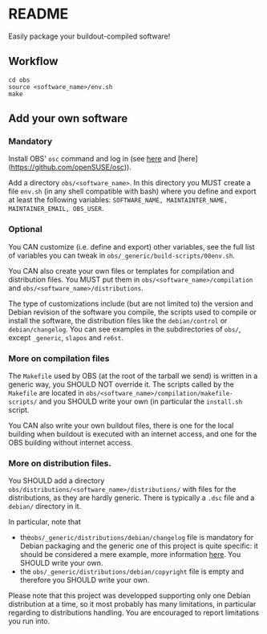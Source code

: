 # README

Easily package your buildout-compiled software!

## Workflow

```
cd obs
source <software_name>/env.sh
make
```

## Add your own software

### Mandatory

Install OBS' ```osc``` command and log in (see [here](https://en.opensuse.org/openSUSE:OSC) and [here] (https://github.com/openSUSE/osc)).

Add a directory ```obs/<software_name>```. In this directory you MUST create a file ```env.sh``` (in any shell compatible with bash) where you define and export at least the following variables: ```SOFTWARE_NAME, MAINTAINTER_NAME, MAINTAINER_EMAIL, OBS_USER```.

### Optional

You CAN customize (i.e. define and export) other variables, see the full list of variables you can tweak in ```obs/_generic/build-scripts/00env.sh```.

You CAN also create your own files or templates for compilation and distribution files.
You MUST put them in ```obs/<software_name>/compilation``` and ```obs/<software_name>/distributions```.

The type of customizations include (but are not limited to) the version and Debian revision of the software you compile, the scripts used to compile or install the software, the distribution files like the ```debian/control``` or ```debian/changelog```.
You can see examples in the subdirectories of ```obs/```, except ```_generic```, ```slapos``` and ```re6st```.

### More on compilation files

The ```Makefile``` used by OBS (at the root of the tarball we send) is written in a generic way, you SHOULD NOT override it.
The scripts called by the ```Makefile``` are located in ```obs/<software_name>/compilation/makefile-scripts/``` and you SHOULD write your own (in particular the ```install.sh``` script.

You CAN also write your own buildout files, there is one for the local building when buildout is executed with an internet access, and one for the OBS building without internet access.

### More on distribution files.

You SHOULD add a directory ```obs/distributions/<software_name>/distributions/``` with files for the distributions, as they are hardly generic.
There is typically a ```.dsc``` file and a ```debian/``` directory in it.

In particular, note that
- the```obs/_generic/distributions/debian/changelog``` file is mandatory for Debian packaging and the generic one of this project is quite specific: it should be considered a mere example, more information [here](https://www.debian.org/doc/manuals/maint-guide/dreq.en.html#changelog).
You SHOULD write your own.
- the ```obs/_generic/distributions/debian/copyright``` file is empty and therefore you SHOULD write your own.

Please note that this project was developped supporting only one Debian distribution at a time, so it most probably has many limitations, in particular regarding to distributions handling.
You are encouraged to report limitations you run into.
